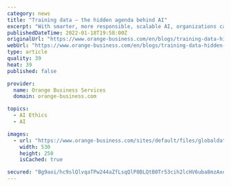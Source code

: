 ```yaml
---
category: news
title: "Training data – the hidden agenda behind AI"
excerpt: "With smarter, more responsible, scalable AI, organizations can utilize learning algorithms for greater value by applying analytics for decision making."
publishedDateTime: 2022-01-18T19:58:00Z
originalUrl: "https://www.orange-business.com/en/blogs/training-data-hidden-agenda-behind-ai"
webUrl: "https://www.orange-business.com/en/blogs/training-data-hidden-agenda-behind-ai"
type: article
quality: 39
heat: 39
published: false

provider:
  name: Orange Business Services
  domain: orange-business.com

topics:
  - AI Ethics
  - AI

images:
  - url: "https://www.orange-business.com/sites/default/files/globaldata-data-cloud-apr20.png"
    width: 530
    height: 250
    isCached: true

secured: "Bg9aoi/hc9slQlvqaTPw244aZfLsqQlP0BLQtB0Tr53cih2lcHV6uba8mzAxq8+xymyHv4agHOyloqH5e9YN3TyT2A1O8zO+d97EbVEtiNvhj8iHvb90jdq3CU8PjK0qJLGIfg3+4md9eA45zoOwJwoWmT/twQH3LBV6Rjw8WgN1lr4cNqeQWbaXd4Zfid1w+hbGTBbaQNKSCKK1iPA8VoZFORY68IUjqgbxPtad1hGd1BseSovk/OITVBbcjELEKAvu4T0606SYUJF2IM0RgOFGuILxU/crD54M2A20Ywia4V2sVwKUQVKmuqwC60kbpx2VrUpRa5ewcTVNhvz1TCN6V0qX6FEFAdtspY9ZVvY=;fyjykqVGSeHCJkb68a8M6Q=="
---
```


